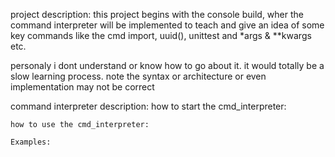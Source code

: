project description:
this project begins with the console build, wher the command interpreter will be implemented to teach and 
give an idea of some key commands like the cmd import, uuid(), unittest and *args & **kwargs etc.

personaly i dont understand or know how to go about it. it would totally be a slow learning process.
note the syntax or architecture or even implementation may not be correct

command interpreter description:
    how to start the cmd_interpreter:

    how to use the cmd_interpreter:

    Examples:


